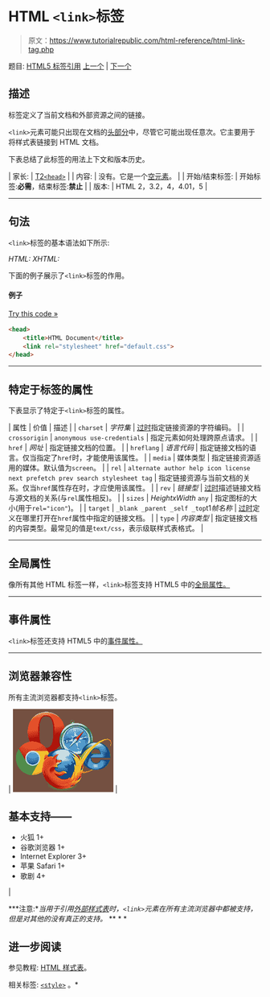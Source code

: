# HTML `<link>`标签

> 原文：<https://www.tutorialrepublic.com/html-reference/html-link-tag.php>

题目: [HTML5 标签引用](html5-tags.php) [上一个](html-li-tag.php) | [下一个](html5-main-tag.php)

## 描述

标签定义了当前文档和外部资源之间的链接。

`<link>`元素可能只出现在文档的[头部分](../html-tutorial/html-head.php)中，尽管它可能出现任意次。它主要用于将样式表链接到 HTML 文档。

下表总结了此标签的用法上下文和版本历史。

| 家长: | [T2`<head>`](html-head-tag.php) |
| 内容: | 没有。它是一个[空元素](../html-tutorial/html-elements.php#empty-elements)。 |
| 开始/结束标签: | 开始标签:**必需**，结束标签:**禁止** |
| 版本: | HTML 2，3.2，4，4.01，5 |

* * *

## 句法

`<link>`标签的基本语法如下所示:

*HTML:*<link rel="*link-type*" href="*URL*">
*XHTML:*<link rel="*link-type*" href="*URL*" />

下面的例子展示了`<link>`标签的作用。

#### 例子

[Try this code »](../codelab.php?topic=html&file=link-tag "Try this code using online Editor")

```html
<head>
    <title>HTML Document</title>
    <link rel="stylesheet" href="default.css">
</head>
```

* * *

## 特定于标签的属性

下表显示了特定于`<link>`标签的属性。

| 属性 | 价值 | 描述 |
| `charset` | *字符集* | [过时](../definitions.php#obsolete "Not supported in HTML5")指定链接资源的字符编码。 |
| `crossorigin` | `anonymous
use-credentials` | 指定元素如何处理跨原点请求。 |
| `href` | *网址* | 指定链接文档的位置。 |
| `hreflang` | *语言代码* | 指定链接文档的语言。仅当指定了`href`时，才能使用该属性。 |
| `media` | 媒体类型 | 指定链接资源适用的媒体。默认值为`screen`。 |
| `rel` | `alternate
author
help
icon
license
next
prefetch
prev
search
stylesheet
tag` | 指定链接资源与当前文档的关系。仅当`href`属性存在时，才应使用该属性。 |
| `rev` | *链接型* | [过时](../definitions.php#obsolete "Not supported in HTML5")描述链接文档与源文档的关系(与`rel`属性相反)。 |
| `sizes` | *HeightxWidth*
`any` | 指定图标的大小(用于`rel="icon"`)。 |
| `target` | `_blank
_parent
_self
_top`t1*帧名称* | [过时](../definitions.php#obsolete "Not supported in HTML5")定义在哪里打开在`href`属性中指定的链接文档。 |
| `type` | *内容类型* | 指定链接文档的内容类型。最常见的值是`text/css`，表示级联样式表格式。 |

* * *

## 全局属性

像所有其他 HTML 标签一样，`<link>`标签支持 HTML5 中的[全局属性。](html5-global-attributes.php)

* * *

## 事件属性

`<link>`标签还支持 HTML5 中的[事件属性。](html5-event-attributes.php)

* * *

## 浏览器兼容性

所有主流浏览器都支持`<link>`标签。

| ![Browsers Icon](img/e9331123c77668c1832e541c2fca1002.png) | 

## 基本支持——

*   火狐 1+
*   谷歌浏览器 1+
*   Internet Explorer 3+
*   苹果 Safari 1+
*   歌剧 4+

 |

 ***注意:**当用于引用[外部样式表](../html-tutorial/html-styles.php#external-style-sheet)时，`<link>`元素在所有主流浏览器中都被支持，但是对其他的没有真正的支持。*  ** * *

## 进一步阅读

参见教程: [HTML 样式表](../html-tutorial/html-styles.php)。

相关标签: [`<style>`](html-style-tag.php) 。*